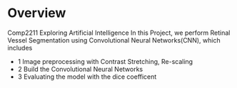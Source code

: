 # Overview
Comp2211 Exploring Artificial Intelligence
In this Project, we perform Retinal Vessel Segmentation using Convolutional Neural Networks(CNN), which includes
* 1 Image preprocessing with Contrast Stretching, Re-scaling
* 2 Build the Convolutional Neural Networks
* 3 Evaluating the model with the dice coefficent 
